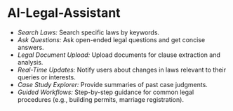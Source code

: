 # AI-Legal-Assistant
- *Search Laws:* Search specific laws by keywords.
- *Ask Questions:* Ask open-ended legal questions and get concise answers.
- *Legal Document Upload:* Upload documents for clause extraction and analysis.
- *Real-Time Updates:* Notify users about changes in laws relevant to their queries or interests.
- *Case Study Explorer:* Provide summaries of past case judgments.
- *Guided Workflows:* Step-by-step guidance for common legal procedures (e.g., building permits, marriage registration).